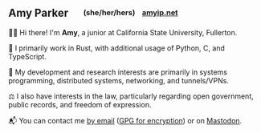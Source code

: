 ## Amy Parker &nbsp;&nbsp;&nbsp;&nbsp;&nbsp;<sup><sub>(she/her/hers)&nbsp;&nbsp;&nbsp; [amyip.net](http://amyip.net)</sub></sup> &nbsp;&nbsp;&nbsp;

👋🏼 Hi there! I'm **Amy**, a junior at California State University, Fullerton.

🦀 I primarily work in Rust, with additional usage of Python, C, and TypeScript.

🐧 My development and research interests are primarily in systems programming, distributed systems, networking, and tunnels/VPNs. 

⚖️ I also have interests in the law, particularly regarding open government, public records, and freedom of expression.

📬 You can contact me [by email](mailto:amy@amyip.net) ([GPG for encryption](https://keys.openpgp.org/vks/v1/by-fingerprint/7786034BD52149F51B0A2A14B1122F04E962DDC5)) or on [Mastodon](https://blahaj.zone/@amyipdev).
